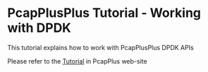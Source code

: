 PcapPlusPlus Tutorial - Working with DPDK
=========================================

This tutorial explains how to work with PcapPlusPlus DPDK APIs

Please refer to the [Tutorial](http://seladb.github.io/PcapPlusPlus-Doc/tutorial_dpdk.html) in PcapPlus web-site